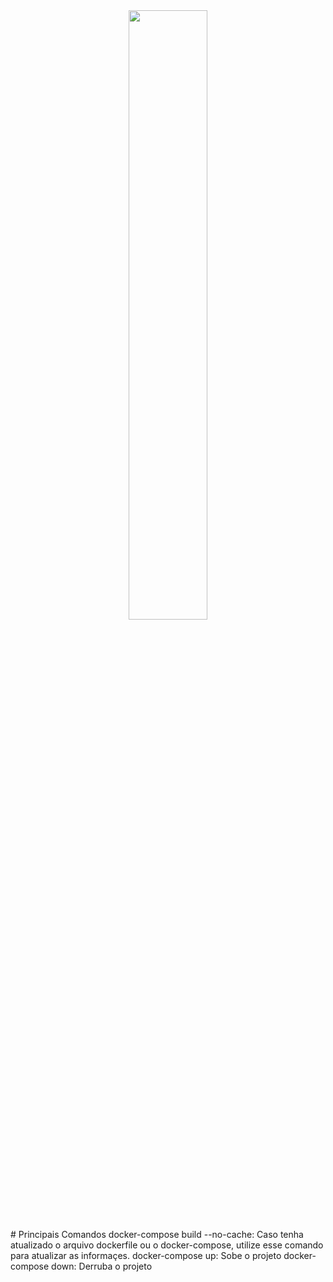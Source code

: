 <html>
<img src="https://www.docker.com/wp-content/uploads/2022/03/horizontal-logo-monochromatic-white.png" style="width: 50%!important; display:block; margin: 0 auto; text-align:center;">
</html>
# Principais Comandos
docker-compose build --no-cache: Caso tenha atualizado o arquivo dockerfile ou o docker-compose, utilize esse comando para atualizar as informaçes.
docker-compose up: Sobe o projeto
docker-compose down: Derruba o projeto

